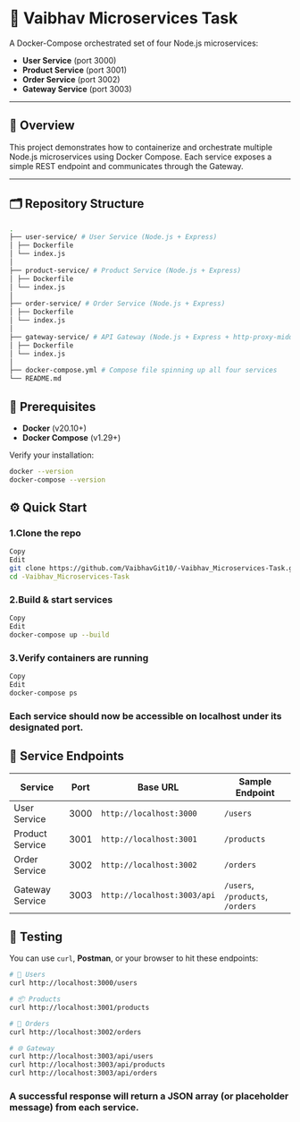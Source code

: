 # 🎯 Vaibhav Microservices Task

A Docker-Compose orchestrated set of four Node.js microservices:

- **User Service** (port 3000)  
- **Product Service** (port 3001)  
- **Order Service** (port 3002)  
- **Gateway Service** (port 3003)

---

## 📖 Overview

This project demonstrates how to containerize and orchestrate multiple Node.js microservices using Docker Compose. Each service exposes a simple REST endpoint and communicates through the Gateway.

---

## 🗂️ Repository Structure


```bash
.
├── user-service/ # User Service (Node.js + Express)
│ ├── Dockerfile
│ └── index.js
│
├── product-service/ # Product Service (Node.js + Express)
│ ├── Dockerfile
│ └── index.js
│
├── order-service/ # Order Service (Node.js + Express)
│ ├── Dockerfile
│ └── index.js
│
├── gateway-service/ # API Gateway (Node.js + Express + http-proxy-middleware)
│ ├── Dockerfile
│ └── index.js
│
├── docker-compose.yml # Compose file spinning up all four services
└── README.md 
```


## 🚀 Prerequisites

- **Docker** (v20.10+)  
- **Docker Compose** (v1.29+)

Verify your installation:

```bash
docker --version
docker-compose --version
```

## ⚙️ Quick Start

### 1.Clone the repo

```bash
Copy
Edit
git clone https://github.com/VaibhavGit10/-Vaibhav_Microservices-Task.git
cd -Vaibhav_Microservices-Task
```

### 2.Build & start services

```bash
Copy
Edit
docker-compose up --build
```

### 3.Verify containers are running

```bash
Copy
Edit
docker-compose ps
```

### Each service should now be accessible on localhost under its designated port.

## 🧩 Service Endpoints

| **Service**       | **Port** | **Base URL**                  | **Sample Endpoint**                      |
|-------------------|----------|-------------------------------|------------------------------------------|
| User Service      | 3000     | `http://localhost:3000`       | `/users`                                 |
| Product Service   | 3001     | `http://localhost:3001`       | `/products`                              |
| Order Service     | 3002     | `http://localhost:3002`       | `/orders`                                |
| Gateway Service   | 3003     | `http://localhost:3003/api`   | `/users`, `/products`, `/orders`         |


## 🧪 Testing

You can use `curl`, **Postman**, or your browser to hit these endpoints:

```bash
# 🧍 Users
curl http://localhost:3000/users

# 📦 Products
curl http://localhost:3001/products

# 📑 Orders
curl http://localhost:3002/orders

# 🌐 Gateway
curl http://localhost:3003/api/users
curl http://localhost:3003/api/products
curl http://localhost:3003/api/orders
```

### A successful response will return a JSON array (or placeholder message) from each service.



